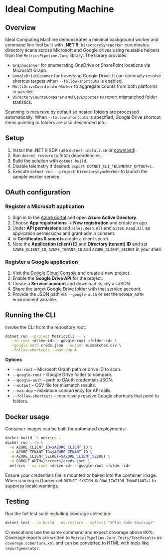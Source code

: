 # Ideal Computing Machine

## Overview

Ideal Computing Machine demonstrates a minimal background worker and command line
tool built with **.NET&nbsp;9**. `DirectorySyncWorker` coordinates directory
scans across Microsoft and Google drives using reusable helpers from the
`MetricsPipeline.Core` library. The library provides:

* `GraphScanner` for enumerating OneDrive or SharePoint locations via Microsoft
  Graph.
* `GoogleDriveScanner` for traversing Google Drive. It can optionally resolve
  shortcut targets when `--follow-shortcuts` is enabled.
* `MultiDriveCoordinatorWorker` to aggregate counts from both platforms in
  parallel.
* `DirectoryCountsComparer` and `CsvExporter` to report mismatched folder
  statistics.

Scanning is recursive by default so nested folders are processed automatically.
When `--follow-shortcuts` is specified, Google Drive shortcut items pointing to
folders are also descended into.

## Setup

1. Install the .NET&nbsp;9 SDK (use `dotnet-install.sh` or
   [download](https://aka.ms/dotnet-download)).
2. Run `dotnet restore` to fetch dependencies.
3. Build the solution with `dotnet build`.
4. Disable telemetry if desired: `export DOTNET_CLI_TELEMETRY_OPTOUT=1`.
5. Execute `dotnet run --project DirectorySyncWorker` to launch the sample
   worker service.

## OAuth configuration

### Register a Microsoft application

1. Sign in to the [Azure portal](https://portal.azure.com/) and open
   **Azure&nbsp;Active Directory**.
2. Choose **App registrations** &rarr; **New registration** and create an app.
3. Under **API permissions** add `Files.Read.All` and `Sites.Read.All` as
   application permissions and grant admin consent.
4. In **Certificates &amp; secrets** create a client secret.
5. Note the **Application (client) ID** and **Directory (tenant) ID** and set
   `AZURE_CLIENT_ID`, `AZURE_TENANT_ID` and `AZURE_CLIENT_SECRET` in your shell.

### Register a Google application

1. Visit the [Google Cloud Console](https://console.cloud.google.com/)
   and create a new project.
2. Enable the **Google Drive API** for the project.
3. Create a **Service account** and download its key as JSON.
4. Share the target Google Drive folder with that service account.
5. Provide the JSON path via `--google-auth` or set the `GOOGLE_AUTH`
   environment variable.

## Running the CLI

Invoke the CLI from the repository root:

```bash
dotnet run --project MetricsCli -- \
  --ms-root <drive-id> --google-root <folder-id> \
  --google-auth creds.json --output mismatches.csv \
  --follow-shortcuts --max-dop 4
```

**Options**

* `--ms-root` – Microsoft Graph path or drive ID to scan.
* `--google-root` – Google Drive folder to compare.
* `--google-auth` – path to OAuth credentials JSON.
* `--output` – CSV file for mismatch results.
* `--max-dop` – maximum concurrency for API calls.
* `--follow-shortcuts` – recursively resolve Google shortcuts that point to
  folders.

## Docker usage

Container images can be built for automated deployments:

```bash
docker build -t metrics .
docker run --rm \
  -e AZURE_CLIENT_ID=$AZURE_CLIENT_ID \
  -e AZURE_TENANT_ID=$AZURE_TENANT_ID \
  -e AZURE_CLIENT_SECRET=$AZURE_CLIENT_SECRET \
  -e GOOGLE_AUTH=/secrets/creds.json \
  metrics --ms-root <drive-id> --google-root <folder-id>
```

Ensure your credentials file is mounted or baked into the container image. When
running in Docker set `DOTNET_SYSTEM_GLOBALIZATION_INVARIANT=1` to suppress
locale warnings.

## Testing

Run the full test suite including coverage collection:

```bash
dotnet test --no-build --no-restore --collect:"XPlat Code Coverage"
```

CI executions use the same command and expect coverage above 80%. Coverage
reports are written to `MetricsPipeline.Core.Tests/TestResults` as
`coverage.cobertura.xml` and can be converted to HTML with tools like
`reportgenerator`.

